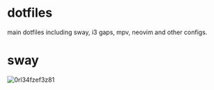 # dotfiles

main dotfiles including sway, i3 gaps, mpv, neovim and other configs.

# sway
![0rl34fzef3z81](https://user-images.githubusercontent.com/98311090/168441157-298d7dc1-7c8d-4ba9-9ec4-fa4c03eaab57.jpg)
